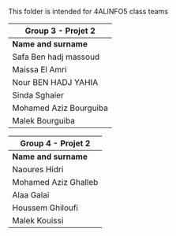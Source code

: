 This folder is intended for 4ALINFO5 class teams


 	

| **Group 3** - Projet 2|    
|------------------------| 
| **Name and surname**      |
| Safa Ben hadj massoud  |   
| Maissa El Amri         |  
| Nour BEN HADJ YAHIA    |   
| Sinda Sghaier          | 
| Mohamed Aziz Bourguiba |
| Malek Bourguiba	 | 




| **Group 4** - Projet 2|    
|------------------------| 
| **Name and surname**      |
| Naoures Hidri          |   
| Mohamed Aziz Ghalleb   |  
| Alaa Galai             |   
| Houssem Ghiloufi       |   
| Malek Kouissi          | 

